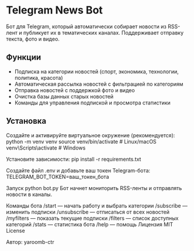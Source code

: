 # Telegram News Bot

Бот для Telegram, который автоматически собирает новости из RSS-лент и публикует их в тематических каналах. Поддерживает отправку текста, фото и видео.

## Функции

- Подписка на категории новостей (спорт, экономика, технологии, политика, красота)
- Автоматическая рассылка новостей с фильтрацией по категориям
- Отправка новостей с поддержкой фото и видео
- Очистка базы данных старых новостей
- Команды для управления подпиской и просмотра статистики

## Установка

Создайте и активируйте виртуальное окружение (рекомендуется):
python -m venv venv
source venv/bin/activate  # Linux/macOS
venv\Scripts\activate     # Windows

Установите зависимости:
pip install -r requirements.txt

Создайте файл .env и добавьте ваш токен Telegram-бота:
TELEGRAM_BOT_TOKEN=ваш_токен_бота

Запуск
python bot.py
Бот начнет мониторить RSS-ленты и отправлять новости в каналы.

Команды бота
/start — начать работу и выбрать категории
/subscribe — изменить подписки
/unsubscribe — отписаться от всех новостей
/myfilters — показать текущие подписки
/filters — список доступных категорий
/stats — статистика бота
/help — помощь
Лицензия
MIT License

Автор: yaroomb-ctr

